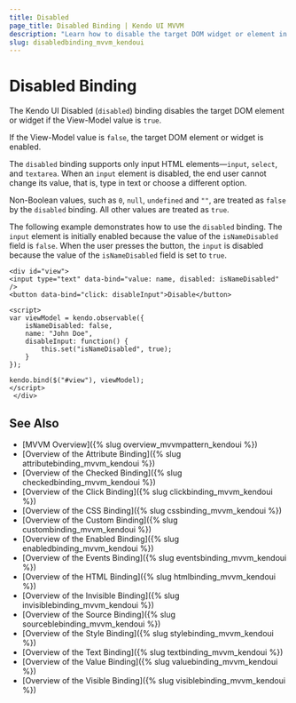 ```yaml
---
title: Disabled
page_title: Disabled Binding | Kendo UI MVVM
description: "Learn how to disable the target DOM widget or element in Kendo UI MVVM."
slug: disabledbinding_mvvm_kendoui
---
```


# Disabled Binding

The Kendo UI Disabled (`disabled`) binding disables the target DOM element or widget if the View-Model value is `true`.

If the View-Model value is `false`, the target DOM element or widget is enabled.

The `disabled` binding supports only input HTML elements&mdash;`input`, `select`, and `textarea`. When an `input` element is disabled, the end user cannot change its value, that is, type in text or choose a different option.

Non-Boolean values, such as `0`, `null`, `undefined` and `""`, are treated as `false` by the `disabled` binding. All other values are treated as `true`.

The following example demonstrates how to use the `disabled` binding. The `input` element is initially enabled because the value of the `isNameDisabled` field is `false`. When the user presses the button, the `input` is disabled because the value of the `isNameDisabled` field is set to `true`.

    <div id="view">
    <input type="text" data-bind="value: name, disabled: isNameDisabled" />
    <button data-bind="click: disableInput">Disable</button>

    <script>
    var viewModel = kendo.observable({
        isNameDisabled: false,
        name: "John Doe",
        disableInput: function() {
            this.set("isNameDisabled", true);
        }
    });

    kendo.bind($("#view"), viewModel);
    </script>
     </div>

## See Also

* [MVVM Overview]({% slug overview_mvvmpattern_kendoui %})
* [Overview of the Attribute Binding]({% slug attributebinding_mvvm_kendoui %})
* [Overview of the Checked Binding]({% slug checkedbinding_mvvm_kendoui %})
* [Overview of the Click Binding]({% slug clickbinding_mvvm_kendoui %})
* [Overview of the CSS Binding]({% slug cssbinding_mvvm_kendoui %})
* [Overview of the Custom Binding]({% slug custombinding_mvvm_kendoui %})
* [Overview of the Enabled Binding]({% slug enabledbinding_mvvm_kendoui %})
* [Overview of the Events Binding]({% slug eventsbinding_mvvm_kendoui %})
* [Overview of the HTML Binding]({% slug htmlbinding_mvvm_kendoui %})
* [Overview of the Invisible Binding]({% slug invisiblebinding_mvvm_kendoui %})
* [Overview of the Source Binding]({% slug sourceblebinding_mvvm_kendoui %})
* [Overview of the Style Binding]({% slug stylebinding_mvvm_kendoui %})
* [Overview of the Text Binding]({% slug textbinding_mvvm_kendoui %})
* [Overview of the Value Binding]({% slug valuebinding_mvvm_kendoui %})
* [Overview of the Visible Binding]({% slug visiblebinding_mvvm_kendoui %})

